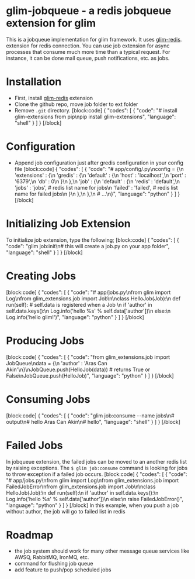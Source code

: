 # glim-jobqueue - a redis jobqueue extension for glim

This is a jobqueue implementation for glim framework. It uses [glim-redis](doc:redis). extension for redis connection. You can use job extension for async processes that consume much more time than a typical request. For instance, it can be done mail queue, push notifications, etc. as jobs.

# Installation
- First, install [glim-redis](doc:redis) extension
- Clone the github repo, move job folder to ext folder
- Remove `.git` directory.
[block:code]
{
  "codes": [
    {
      "code": "# install glim-extensions from pip\npip install glim-extensions",
      "language": "shell"
    }
  ]
}
[/block]
# Configuration
- Append job configuration just after gredis configuration in your config file
[block:code]
{
  "codes": [
    {
      "code": "# app/config/<env>.py\nconfig = {\n    'extensions' : {\n        'gredis' : {\n            'default' : {\n                'host' : 'localhost',\n                'port' : '6379',\n                'db'   : 0\n            }\n        },\n        'job' : {\n            'default' : {\n                'redis'  : 'default',\n                'jobs'   : 'jobs',    # redis list name for jobs\n                'failed' : 'failed',  # redis list name for failed jobs\n            }\n        },\n    },\n    # ...\n}",
      "language": "python"
    }
  ]
}
[/block]
# Initializing Job Extension
To initialize job extension, type the following;
[block:code]
{
  "codes": [
    {
      "code": "glim job:init\n# this will create a job.py on your app folder",
      "language": "shell"
    }
  ]
}
[/block]
# Creating Jobs
[block:code]
{
  "codes": [
    {
      "code": "# app/jobs.py\nfrom glim import Log\nfrom glim_extensions.job import Job\n\nclass HelloJob(Job):\n    def run(self): # self.data is registered when a Job \n        if 'author' in self.data.keys():\n            Log.info('hello %s' % self.data['author'])\n        else:\n            Log.info('hello glim!')",
      "language": "python"
    }
  ]
}
[/block]
# Producing Jobs
[block:code]
{
  "codes": [
    {
      "code": "from glim_extensions.job import JobQueue\ndata = {\n    'author' : 'Aras Can Akin'\n}\nJobQueue.push(HelloJob(data)) # returns True or False\nJobQueue.push(HelloJob)",
      "language": "python"
    }
  ]
}
[/block]
# Consuming Jobs
[block:code]
{
  "codes": [
    {
      "code": "glim job:consume --name jobs\n# output\n# hello Aras Can Akin\n# hello",
      "language": "shell"
    }
  ]
}
[/block]
# Failed Jobs
In jobqueue extension, the failed jobs can be moved to an another redis list by raising exceptions. The `$ glim job:consume` command is looking for jobs to throw exception if a failed job occurs.
[block:code]
{
  "codes": [
    {
      "code": "# app/jobs.py\nfrom glim import Log\nfrom glim_extensions.job import FailedJobError\nfrom glim_extensions.job import Job\n\nclass HelloJob(Job):\n    def run(self):\n        if 'author' in self.data.keys():\n            Log.info('hello %s' % self.data['author'])\n        else:\n            raise FailedJobError()",
      "language": "python"
    }
  ]
}
[/block]
In this example, when you push a job without author, the job will go to failed list in redis

# Roadmap
- the job system should work for many other message queue services like AWSQ, RabbitMQ, IronMQ, etc.
- command for flushing job queue
- add feature to push/pop scheduled jobs